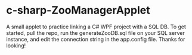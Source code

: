 # c-sharp-ZooManagerApplet
A small applet to practice linking a C# WPF project with a SQL DB. To get started, pull the repo, run the generateZooDB.sql file on your SQL server instance, and edit the connection string in the app.config file. Thanks for looking!

